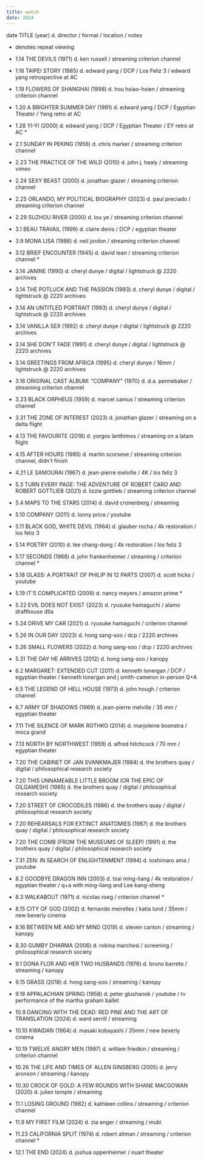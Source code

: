 ```yaml
---
title: watch
date: 2024
---
```


date TITLE (year) d. director / format / location / notes
* denotes repeat viewing

- 1.14 THE DEVILS (1971) d. ken russell / streaming criterion channel
- 1.18 TAIPEI STORY (1985) d. edward yang / DCP / Los Feliz 3 / edward yang retrospective at AC
- 1.19 FLOWERS OF SHANGHAI (1998) d. hou hsiao-hsien / streaming criterion channel
- 1.20 A BRIGHTER SUMMER DAY (1991) d. edward yang / DCP / Egyptian Theater / Yang retro at AC
- 1.28 YI-YI (2000) d. edward yang / DCP / Egyptian Theater / EY retro at AC *

- 2.1 SUNDAY IN PEKING (1956) d. chris marker / streaming criterion channel
- 2.23 THE PRACTICE OF THE WILD (2010) d. john j. healy / streaming vimeo
- 2.24 SEXY BEAST (2000) d. jonathan glazer / streaming criterion channel
- 2.25 ORLANDO, MY POLITICAL BIOGRAPHY (2023) d. paul preciado / streaming criterion channel
- 2.29 SUZHOU RIVER (2000) d. lou ye / streaming criterion channel

- 3.1 BEAU TRAVAIL (1999) d. claire denis / DCP / egyptian theater
- 3.9 MONA LISA (1986) d. neil jordon / streaming criterion channel
- 3.12 BRIEF ENCOUNTER (1945) d. david lean / streaming criterion channel *
- 3.14 JANINE (1990) d. cheryl dunye / digital / lightstruck @ 2220 archives
- 3.14 THE POTLUCK AND THE PASSION (1993) d. cheryl dunye / digital / lightstruck @ 2220 archives
- 3.14 AN UNTITLED PORTRAIT (1993) d. cheryl dunye / digital / lightstruck @ 2220 archives
- 3.14 VANILLA SEX (1992) d. cheryl dunye / digital / lightstruck @ 2220 archives
- 3.14 SHE DON'T FADE (1991) d. cheryl dunye / digital / lightstruck @ 2220 archives
- 3.14 GREETINGS FROM AFRICA (1995) d. cheryl dunye / 16mm / lightstruck @ 2220 archives
- 3.16 ORIGINAL CAST ALBUM: "COMPANY" (1970) d. d.a. pennebaker / streaming criterion channel
- 3.23 BLACK ORPHEUS (1959) d. marcel camus / streaming criterion channel
- 3.31 THE ZONE OF INTEREST (2023) d. jonathan glazer / streaming on a delta flight

- 4.13 THE FAVOURITE (2018) d. yorgos lanthimos / streaming on a latam flight
- 4.15 AFTER HOURS (1985) d. martin scorsese / streaming criterion channel, didn't finish
- 4.21 LE SAMOURAI (1967) d. jean-pierre melville / 4K / los feliz 3

- 5.3 TURN EVERY PAGE: THE ADVENTURE OF ROBERT CARO AND ROBERT GOTTLIEB (2021) d. lizzie gottlieb / streaming criterion channel
- 5.4 MAPS TO THE STARS (2014) d. david cronenberg / streaming
- 5.10 COMPANY (2011) d. lonny price / youtube
- 5.11 BLACK GOD, WHITE DEVIL (1964) d. glauber rocha / 4k restoration / los feliz 3
- 5.14 POETRY (2010) d. lee chang-dong / 4k restoration / los feliz 3
- 5.17 SECONDS (1966) d. john frankenheimer / streaming / criterion channel *
- 5.18 GLASS: A PORTRAIT OF PHILIP IN 12 PARTS (2007) d. scott hicks / youtube
- 5.19 IT'S COMPLICATED (2009) d. nancy meyers / amazon prime *
- 5.22 EVIL DOES NOT EXIST (2023) d. ryusuke hamaguchi / alamo drafthouse dtla
- 5.24 DRIVE MY CAR (2021) d. ryusuke hamaguchi / criterion channel
- 5.26 IN OUR DAY (2023) d. hong sang-soo / dcp / 2220 archives
- 5.26 SMALL FLOWERS (2022) d. hong sang-soo / dcp / 2220 archives
- 5.31 THE DAY HE ARRIVES (2012) d. hong sang-soo / kanopy

- 6.2 MARGARET: EXTENDED CUT (2011) d. kenneth lonergan / DCP / egyptian theater / kenneth lonergan and j smith-cameron in-person Q+A
- 6.5 THE LEGEND OF HELL HOUSE (1973) d. john hough / criterion channel
- 6.7 ARMY OF SHADOWS (1969) d. jean-pierre melville / 35 mm / egyptian theater

- 7.11 THE SILENCE OF MARK ROTHKO (2014) d. marjoleine boonstra / moca grand
- 7.13 NORTH BY NORTHWEST (1959) d. alfred hitchcock / 70 mm / egyptian theater
- 7.20 THE CABINET OF JAN SVANKMAJER (1984) d. the brothers quay / digital / philosophical research society
- 7.20 THIS UNNAMEABLE LITTLE BROOM (OR THE EPIC OF GILGAMESH) (1985) d. the brothers quay / digital / philosophical research society
- 7.20 STREET OF CROCODILES (1986) d. the brothers quay / digital / philosophical research society
- 7.20 REHEARSALS FOR EXTINCT ANATOMIES (1987) d. the brothers quay / digital / philosophical research society
- 7.20 THE COMB (FROM THE MUSEUMS OF SLEEP) (1991) d. the brothers quay / digital / philosophical research society
- 7.31 ZEN: IN SEARCH OF ENLIGHTENMENT (1994) d. toshimaro ama / youtube

- 8.2 GOODBYE DRAGON INN (2003) d. tsai ming-liang / 4k restoration / egyptian theater / q+a with ming-liang and Lee kang-sheng
- 8.3 WALKABOUT (1971) d. nicolas roeg / criterion channel *
- 8.15 CITY OF GOD (2002) d. fernando meirelles / katia lund / 35mm / new beverly cinema
- 8.16 BETWEEN ME AND MY MIND (2019) d. steven canton / streaming / kanopy
- 8.30 GUMBY DHARMA (2006) d. robina marchesi / screening / philosophical research society

- 9.1 DONA FLOR AND HER TWO HUSBANDS (1976) d. bruno barreto / streaming / kanopy
- 9.15 GRASS (2018) d. hong sang-soo / streaming / kanopy
- 9.18 APPALACHIAN SPRING (1958) d. peter glushanok / youtube / tv performance of the martha graham ballet

- 10.9 DANCING WITH THE DEAD: RED PINE AND THE ART OF TRANSLATION (2024) d. ward serrill / streaming
- 10.10 KWAIDAN (1964) d. masaki kobayashi / 35mm / new beverly cinema
- 10.19 TWELVE ANGRY MEN (1997) d. william friedkin / streaming / criterion channel
- 10.26 THE LIFE AND TIMES OF ALLEN GINSBERG (2005) d. jerry aronson / streaming / kanopy
- 10.30 CROCK OF GOLD: A FEW ROUNDS WITH SHANE MACGOWAN (2020) d. julien temple / streaming

- 11.1 LOSING GROUND (1982) d. kathleen collins / streaming / criterion channel
- 11.9 MY FIRST FILM (2024) d. zia anger / streaming / mubi
- 11.23 CALIFORNIA SPLIT (1974) d. robert altman / streaming / criterion channel *
- 12.1 THE END (2024) d. joshua oppenheimer / nuart theater
